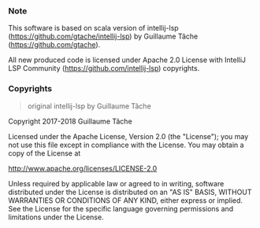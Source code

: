 ### Note

This software is based on scala version of intellij-lsp (https://github.com/gtache/intellij-lsp) by Guillaume Tâche (https://github.com/gtache).

All new produced code is licensed under Apache 2.0 License with IntelliJ LSP Community (https://github.com/intellij-lsp) copyrights.

### Copyrights

> original intellij-lsp by Guillaume Tâche

Copyright 2017-2018 Guillaume Tâche

Licensed under the Apache License, Version 2.0 (the "License");
you may not use this file except in compliance with the License.
You may obtain a copy of the License at

   http://www.apache.org/licenses/LICENSE-2.0

Unless required by applicable law or agreed to in writing, software
distributed under the License is distributed on an "AS IS" BASIS,
WITHOUT WARRANTIES OR CONDITIONS OF ANY KIND, either express or implied.
See the License for the specific language governing permissions and
limitations under the License.